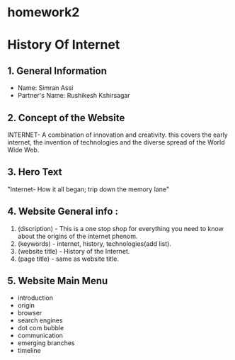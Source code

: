 # homework2
# History Of Internet
## 1. General Information
 - Name: Simran Assi
 - Partner's Name: Rushikesh Kshirsagar
## 2. Concept of the Website
  INTERNET- A combination of innovation and creativity. this covers the early internet, the invention of technologies and the diverse spread of the World Wide Web.
## 3. Hero Text
"Internet- How it all began; trip down the memory lane"

## 4. Website General info :
1. (discription) - This is a one stop shop for everything you need to know about the origins of the internet phenom. 
2. (keywords) - internet, history, technologies(add list).
3. (website title) - History of the Internet.
4. (page title) - same as website title.

## 5. Website Main Menu
- introduction
- origin
- browser 
- search engines
- dot com bubble
- communication
- emerging branches
- timeline


  
